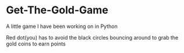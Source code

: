 # Get-The-Gold-Game
A little game I have been working on in Python

Red dot(you) has to avoid the black circles bouncing around to grab the gold coins to earn points



